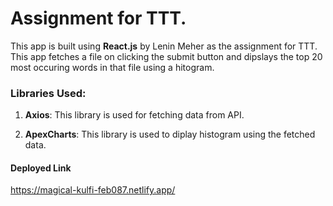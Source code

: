 # Assignment for TTT. #

This app is built using **React.js** by Lenin Meher as the assignment for TTT.
This app fetches a file on clicking the submit button and dipslays the top 20 most occuring words in that file using a hitogram.

### Libraries Used: ###

1. **Axios**: This library is used for fetching data from API.

2. **ApexCharts**: This library is used to diplay histogram using the fetched data.


#### Deployed Link ####
https://magical-kulfi-feb087.netlify.app/
